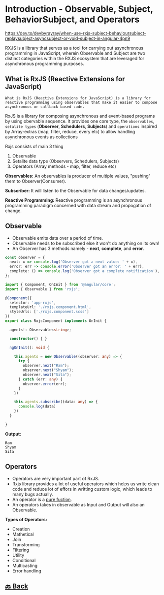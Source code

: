<h1>Introduction - Observable, Subject, BehaviorSubject, and Operators</h1>

https://dev.to/devbyrayray/when-use-rxjs-subject-behavioursubject-replaysubject-asyncsubject-or-void-subject-in-angular-4pn9

RXJS is a library that serves as a tool for carrying out asynchronous programming in JavaScript, wherein Observable and Subject are two distinct categories within the RXJS ecosystem that are leveraged for asynchronous programming purposes.

<h2>What is RxJS (Reactive Extensions for JavaScript)</h2>

`What is RxJS (Reactive Extensions for JavaScript) is a library for reactive programming using observables that make it easier to compose asynchronous or callback based code.`

RxJS is a library for composing asynchronous and event-based programs by using obervable sequence. It provides one core type, the `observables`, `setalite types` (**Observer**, **Schedulers**, **Subjects**) and `operations` inspired by Array-extras (map, filter, reduce, every etc) to allow handling asynchronous events as collections

Rxjs consists of main 3 thing </br>
1. Observable </br>
2. Setalite data type (Observers, Schedulers, Subjects) </br>
3. Operators (Array methods - map, filter, reduce etc) </br>

**Observables:** An observables ia producer of multiple values, "pushing" them to Observer(Consumer).

**Subscriber:** It will listen to the Observable for data changes/updates.

**Reactive Programming:** Reactive programming is an asynchronous programming paradigm concerned with data stream and propogation of change.

<h2>Observable</h2>

- Observable emits data over a period of time.
- Observable needs to be subscribed else it won't do anything on its own!
- An Observer has 3 methods namely - **next**, **complete**, and **error**.

```ts
const observer = {
  next: x => console.log('Observer got a next value: ' + x),
  error: err => console.error('Observer got an error: ' + err),
  complete: () => console.log('Observer got a complete notification'),
};
```

```ts
import { Component, OnInit } from '@angular/core';
import { Observable } from 'rxjs';

@Component({
  selector: 'app-rxjs',
  templateUrl: './rxjs.component.html',
  styleUrls: ['./rxjs.component.scss']
})
export class RxjsComponent implements OnInit {

  agents!: Observable<string>;

  constructor() { }

  ngOnInit(): void {

    this.agents = new Observable((observer: any) => {
      try {
        observer.next("Ram");
        observer.next("Shyam");
        observer.next("Sita");
      } catch (err: any) {
        observer.error(err);
      }
    })

    this.agents.subscribe((data: any) => {
      console.log(data)
    })
  }

}
```
**Output:**
```
Ram
Shyam
Sita
```

<h2>Operators</h2>

- Operators are very important part of RxJS.
- Rxjs library provides a lot of useful operators which helps us write clean code and reduce lot of effors in writting custom logic, which leads to many bugs actually.
- An operator is a <a href="https://github.com/sanjay9616/JavaScript/blob/master/JavaScript-Tutorial/Functions/README.md">pure fuction</a>.
- An operators takes in observable as Input and Output will also an Observable.

**Types of Operators:**
- Creation
- Mathetical
- Join
- Transforming
- Filtering
- Utility
- Conditional
- Multicasting
- Error handling

<h2><a href="https://github.com/sanjay9616/JavaScript/blob/master/JavaScript-Technologies/RxJS/README.md"> 🔙 Back</a></h2>